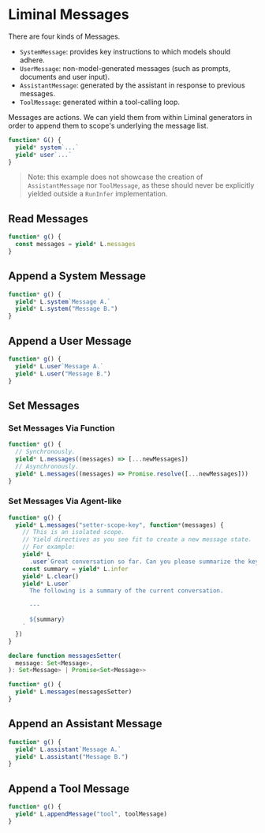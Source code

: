 # Liminal Messages

There are four kinds of Messages.

- `SystemMessage`: provides key instructions to which models should adhere.
- `UserMessage`: non-model-generated messages (such as prompts, documents and
  user input).
- `AssistantMessage`: generated by the assistant in response to previous
  messages.
- `ToolMessage`: generated within a tool-calling loop.

Messages are actions. We can yield them from within Liminal generators in order
to append them to scope's underlying the message list.

```ts
function* G() {
  yield* system`...`
  yield* user`...`
}
```

> Note: this example does not showcase the creation of `AssistantMessage` nor
> `ToolMessage`, as these should never be explicitly yielded outside a
> `RunInfer` implementation.

## Read Messages

```ts
function* g() {
  const messages = yield* L.messages
}
```

## Append a System Message

```ts
function* g() {
  yield* L.system`Message A.`
  yield* L.system("Message B.")
}
```

## Append a User Message

```ts
function* g() {
  yield* L.user`Message A.`
  yield* L.user("Message B.")
}
```

## Set Messages

### Set Messages Via Function

```ts
function* g() {
  // Synchronously.
  yield* L.messages((messages) => [...newMessages])
  // Asynchronously.
  yield* L.messages((messages) => Promise.resolve([...newMessages]))
}
```

### Set Messages Via Agent-like

```ts
function* g() {
  yield* L.messages("setter-scope-key", function*(messages) {
    // This is an isolated scope.
    // Yield directives as you see fit to create a new message state.
    // For example:
    yield* L
      .user`Great conversation so far. Can you please summarize the key points for me?`
    const summary = yield* L.infer
    yield* L.clear()
    yield* L.user`
      The following is a summary of the current conversation.

      ---

      ${summary}
    `
  })
}
```

```ts
declare function messagesSetter(
  message: Set<Message>,
): Set<Message> | Promise<Set<Message>>

function* g() {
  yield* L.messages(messagesSetter)
}
```

## Append an Assistant Message

```ts
function* g() {
  yield* L.assistant`Message A.`
  yield* L.assistant("Message B.")
}
```

## Append a Tool Message

```ts
function* g() {
  yield* L.appendMessage("tool", toolMessage)
}
```
